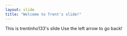 ```yaml
---
layout: slide
title: "Welcome to Trent's slide!"
---
```

This is trentinho133's slide
Use the left arrow to go back!

